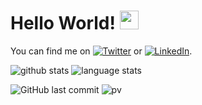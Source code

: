 # Hello World! <img src="https://raw.githubusercontent.com/MartinHeinz/MartinHeinz/master/wave.gif" width="30px">

You can find me on [![Twitter][1.2]][1] or [![LinkedIn][2.2]][2].

![github stats](https://github-readme-stats.vercel.app/api?username=darionyaphet&show_icons=true&line_height=24&count_private=true&theme=vue)
![language stats](https://github-readme-stats.vercel.app/api/top-langs/?username=darionyaphet&layout=compact&langs_count=8&hide=vim&theme=vue)

![GitHub last commit](https://img.shields.io/github/last-commit/darionyaphet/darionyaphet)
![pv](https://pageview.vercel.app/?github_user=darionyaphet)



[1.2]: http://i.imgur.com/wWzX9uB.png (twitter icon without padding)
[2.2]: https://raw.githubusercontent.com/MartinHeinz/MartinHeinz/master/linkedin-3-16.png (LinkedIn icon without padding)

[1]: https://twitter.com/darionyaphet
[2]: https://www.linkedin.com/in/chenguang-wang-a4969882/
